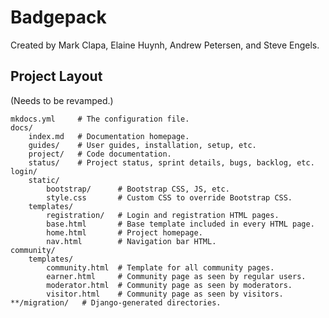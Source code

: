 # Badgepack

Created by Mark Clapa, Elaine Huynh, Andrew Petersen, and Steve Engels.

## Project Layout

(Needs to be revamped.)

    mkdocs.yml     # The configuration file.
    docs/
        index.md   # Documentation homepage.
        guides/    # User guides, installation, setup, etc.
        project/   # Code documentation.
        status/    # Project status, sprint details, bugs, backlog, etc.
    login/
        static/
            bootstrap/      # Bootstrap CSS, JS, etc.
            style.css       # Custom CSS to override Bootstrap CSS.
        templates/
            registration/   # Login and registration HTML pages.
            base.html       # Base template included in every HTML page.
            home.html       # Project homepage.
            nav.html        # Navigation bar HTML.
    community/
        templates/
            community.html  # Template for all community pages.
            earner.html     # Community page as seen by regular users.
            moderator.html  # Community page as seen by moderators.
            visitor.html    # Community page as seen by visitors.
    **/migration/   # Django-generated directories.